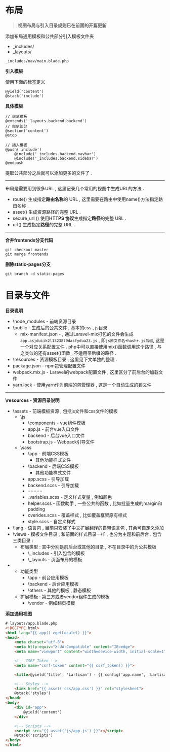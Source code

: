 # 布局

> **视图布局与引入目录规则已在前面的开篇更新**

添加布局通用模板和公共部分引入模板文件夹

* \_includes/
* \_layouts/

```
_includes/nav/main.blade.php
```

**引入模板**

使用下面的标签定义

```
@yield('content')
@stack('include')
```

**具体模板**

```
// 继承模板
@extends('_layouts.backend.backend')
// 继承部分
@section('content')
@stop

// 插入模板
@push('include')
    @include('_includes.backend.navbar')
    @include('_includes.backend.sidebar')
@endpush
```

提取公共部分之后就可以添加更多的文件了 .

---

布局是需要用到很多URL , 这里记录几个常用的视图中生成URL的方法 .

* route\(\) 生成指定**路由名称**的 URL , 这里需要在路由中使用name\(\)方法指定路由名称 . 
* asset\(\) 生成资源路径的完整 URL . 
* secure\_url \(\) 使用**HTTPS 协议**生成指定**路径**的完整 URL . 
* url\(\) 生成指定**路径**的完整 URL . 

---

**合并frontends分支代码**

```
git checkout master
git merge frontends
```

**删除static-pages分支**

```
git branch -d static-pages
```

# 目录与文件

**目录说明**

* \node\_modules - 前端资源目录
* \public - 生成后的公共文件 , 基本的css , js目录
  * mix-manifest.json - , 通过Laravel-mix打包的文件会生成`app.asjduiik2l1323879dasfydua23.js`
    , 即`js原文件名+hash+.js后缀`, 这是一个对应关系配置文件 . php中可以直接使用mix\(\)函数调用这个路径 , 与之类似的还有asset\(\)函数 , 不适用带后缀的路径 . 
* \resources - 资源模板目录 , 这里见下文单独的整理 . 
* package.json - npm包管理配置文件
* webpack.mix.js - Laravel的webpack配置文件 , 这里区分了前后台的加载文件
* yarn.lock - 使用yarn作为前端的包管理器 , 这是一个自动生成的锁文件

---

**\resources - 资源目录说明**

* \assets - 前端模板资源 , 包括js文件和css文件的模板
  * \js
    * \components - vue组件模板
    * app.js - 前台vue入口文件
    * backend - 后台vue入口文件
    * bootstrap.js - Webpack引导文件
  * \sass
    * \app - 前端CSS模板
      * 其他功能样式文件
    * \backend - 后端CSS模板
      * 其他功能样式文件
    * app.scss - 引导加载
    * backend.scss - 引导加载
    * =====
    * \_variables.scss - 定义样式变量 , 例如颜色
    * helper.scss - 函数助手 , 一些公共的函数 , 比如批量生成的margin和padding
    * overides.scss - 覆盖样式 , 比如覆盖框架原有样式
    * style.scss - 自定义样式
* \lang - 语言包 , 目前只安装了中文扩展翻译的自带语言包 , 其余可自定义添加
* \views - 模板文件目录 , 和前面的样式目录一样 , 也分为主题和前后台 . 包含三类目录 : 
  * 布局类型 : 其中分别是前后台或其他的目录 , 不在目录中的为公共模板
    * \\_includes - 引入包含的模板
    * \\_layouts - 页面布局的模板
* * 功能类型
    * \app - 前台应用模板
    * \backend - 后台应用模板
    * \others - 其他的模板 , 静态模板
  * 扩展模板 : 第三方或者vendor组件生成的模板
    * \vendor - 例如翻页模板

**添加通用视图**

```html
# layouts/app.blade.php
<!DOCTYPE html>
<html lang="{{ app()->getLocale() }}">
<head>
    <meta charset="utf-8">
    <meta http-equiv="X-UA-Compatible" content="IE=edge">
    <meta name="viewport" content="width=device-width, initial-scale=1">

    <!-- CSRF Token -->
    <meta name="csrf-token" content="{{ csrf_token() }}">

    <title>@yield('title', 'Lartisan') - {{ config('app.name', 'Lartisan') }}</title>

    <!-- Styles -->
    <link href="{{ asset('css/app.css') }}" rel="stylesheet">
    @stack('styles')
</head>
<body>
    <div id="app">
        @yield('content')
    </div>

    <!-- Scripts -->
    <script src="{{ asset('js/app.js') }}"></script>
    @stack('scripts')
</body>
</html>
```



